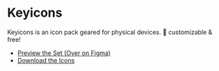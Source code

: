 # Keyicons

Keyicons is an icon pack geared for physical devices. 💯 customizable & free!

- [Preview the Set (Over on Figma)](https://www.figma.com/file/nomxW7uYajZToe0IddZlFX/?node-id=0%3A1)
- [Download the Icons](https://github.com/gitatmax/keyicons/releases)
